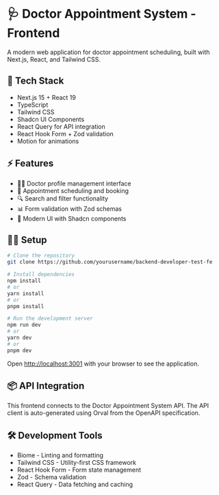 # 🩺 Doctor Appointment System - Frontend

A modern web application for doctor appointment scheduling, built with Next.js, React, and Tailwind CSS.

## 🚀 Tech Stack

- Next.js 15 + React 19
- TypeScript
- Tailwind CSS
- Shadcn UI Components
- React Query for API integration
- React Hook Form + Zod validation
- Motion for animations

## ⚡ Features

- 👨‍⚕️ Doctor profile management interface
- 📅 Appointment scheduling and booking
- 🔍 Search and filter functionality
- 📊 Form validation with Zod schemas
- 🎨 Modern UI with Shadcn components

## 🏃‍♂️ Setup

```bash
# Clone the repository
git clone https://github.com/yourusername/backend-developer-test-fe

# Install dependencies
npm install
# or
yarn install
# or
pnpm install

# Run the development server
npm run dev
# or
yarn dev
# or
pnpm dev
```

Open [http://localhost:3001](http://localhost:3001) with your browser to see the application.

## 📦 API Integration

This frontend connects to the Doctor Appointment System API. The API client is auto-generated using Orval from the OpenAPI specification.

## 🛠️ Development Tools

- Biome - Linting and formatting
- Tailwind CSS - Utility-first CSS framework
- React Hook Form - Form state management
- Zod - Schema validation
- React Query - Data fetching and caching